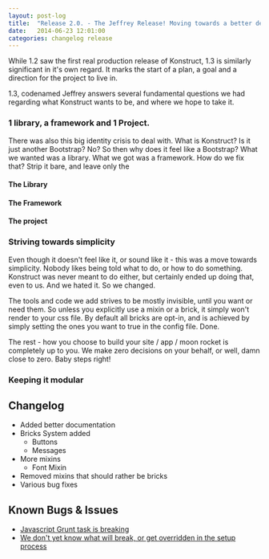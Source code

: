 ```yaml
---
layout: post-log
title:  "Release 2.0. - The Jeffrey Release! Moving towards a better design."
date:   2014-06-23 12:01:00
categories: changelog release
---
```


While 1.2 saw the first real production release of Konstruct, 1.3 is similarly significant in it's own regard. It marks the start of a plan, a goal and a direction for the project to live in. 

1.3, codenamed Jeffrey answers several fundamental questions we had regarding what Konstruct wants to be, and where we hope to take it.

### 1 library, a framework and 1 Project.

There was also this big identity crisis to deal with. What is Konstruct? Is it just another Bootstrap? No? So then why does it feel like a Bootstrap? What we wanted was a library. What we got was a framework. How do we fix that? Strip it bare, and leave only the 

#### The Library

#### The Framework

#### The project


### Striving towards simplicity

Even though it doesn't feel like it, or sound like it - this was a move towards simplicity. Nobody likes being told what to do, or how to do something. Konstruct was never meant to do either, but certainly ended up doing that, even to us. And we hated it. So we changed.

The tools and code we add strives to be mostly invisible, until you want or need them. So unless you explicitly use a mixin or a brick, it simply won't render to your css file. By default all bricks are opt-in, and is achieved by simply setting the ones you want to true in the config file. Done.

The rest - how you choose to build your site / app / moon rocket is completely up to you. We make zero decisions on your behalf, or well, damn close to zero. Baby steps right!

### Keeping it modular

## Changelog

* Added better documentation
* Bricks System added
    * Buttons
    * Messages
* More mixins
    * Font Mixin
* Removed mixins that should rather be bricks
* Various bug fixes


## Known Bugs & Issues

* [Javascript Grunt task is breaking](#)
* [We don't yet know what will break, or get overridden in the setup process](#)